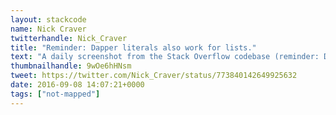 ```yaml
---
layout: stackcode
name: Nick Craver
twitterhandle: Nick_Craver
title: "Reminder: Dapper literals also work for lists."
text: "A daily screenshot from the Stack Overflow codebase (reminder: Dapper literals also work for lists). "
thumbnailhandle: 9wOe6hHNsm
tweet: https://twitter.com/Nick_Craver/status/773840142649925632
date: 2016-09-08 14:07:21+0000
tags: ["not-mapped"]
---
```

